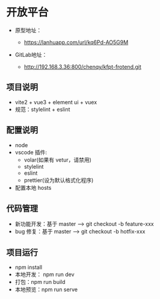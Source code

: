 # 开放平台

- 原型地址：
  - https://lanhuapp.com/url/kq6Pd-AO5G9M


- GitLab地址：
  - http://192.168.3.36:800/chenqy/kfpt-frotend.git

## 项目说明

- vite2 + vue3 + element ui + vuex
- 规范：stylelint + eslint

## 配置说明

- node
- vscode 插件:
  - volar(如果有 vetur，请禁用)
  - stylelint
  - eslint
  - prettier(设为默认格式化程序)
- 配置本地 hosts



## 代码管理

- 新功能开发：基于 master --> git checkout -b feature-xxx
- bug 修复：基于 master --> git checkout -b hotfix-xxx

## 项目运行

- npm install
- 本地开发： npm run dev
- 打包：npm run build
- 本地预览：npm run serve

